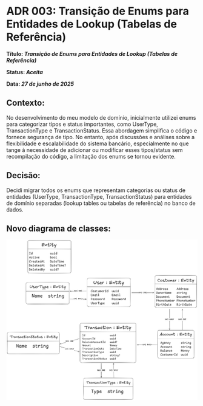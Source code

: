 # ADR 003: Transição de Enums para Entidades de Lookup (Tabelas de Referência)

**Título: _Transição de Enums para Entidades de Lookup (Tabelas de Referência)_**

**Status: _Aceita_**

**Data: _27 de junho de 2025_**

## Contexto:

No desenvolvimento do meu modelo de domínio, inicialmente utilizei enums para categorizar tipos e status importantes, como UserType, TransactionType e TransactionStatus. Essa abordagem simplifica o código e fornece segurança de tipo. No entanto, após discussões e análises sobre a flexibilidade e escalabilidade do sistema bancário, especialmente no que tange à necessidade de adicionar ou modificar esses tipos/status sem recompilação do código, a limitação dos enums se tornou evidente.

## Decisão:

Decidi migrar todos os enums que representam categorias ou status de entidades (UserType, TransactionType, TransactionStatus) para entidades de domínio separadas (lookup tables ou tabelas de referência) no banco de dados.

## Novo diagrama de classes:
![Diagrama de classes](./images/0003-changes-enum-entities-to-lookup-model.png)
